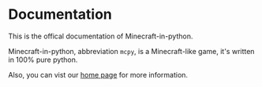 # Documentation
This is the offical documentation of Minecraft-in-python.

Minecraft-in-python, abbreviation `mcpy`, is a Minecraft-like game, it's written in 100% pure python.

Also, you can vist our [home page](https://minecraft-in-python.github.io) for more information.
